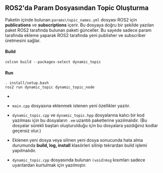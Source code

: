 ## ROS2'da Param Dosyasından Topic Oluşturma
Paketin içinde bulunan `params\topic_names.yml` dosyası ROS2 için **publications** ve **subscriptions** içerir. Bu dosyaya doğru bir şekilde yazılan paket ROS2 tarafında bulunan paketi günceller. Bu sayede sadece param tarafında ekleme yaparak ROS2 tarafında yeni publisher ve subscriber üretmesini sağlar. 

#### Build
```
colcon build --packages-select dynamic_topic
```
#### Run
```
. install/setup.bash
ros2 run dynamic_topic dynamic_topic_node
```
-

- `main.cpp` dosyasına eklenmek istenen yeni özellikler yazılır.
- `dynamic_topic.cpp` ve `dynamic_topic.hpp` dosyalarına kalıcı bir kod yazılması için bu dosyaların `.em` uzantılı paketlerine yazılmalıdır. (Bu dosyalar sürekli baştan oluşturulduğu için bu dosyalara yazdığınız kodlar geçersiz olur.)
- Eklenen yeni dosya veya silinen yeni dosya sonucunda hata alma durumunda **build, log, install** klasörleri silinip tekrardan build işlemi yapılmalıdır.

- `dynamic_topic.cpp` dosyasında bulunan `(void)msg` kısımları sadece uyarılardan kurtulmak için yazılmıştır.